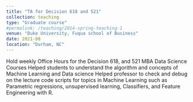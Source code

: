 ```yaml
---
title: "TA for Decision 618 and 521"
collection: teaching
type: "Graduate course"
#permalink: /teaching/2014-spring-teaching-1
venue: "Duke University, Fuqua school of Business"
date: 2021-08
location: "Durham, NC"
---
```


Hold weekly Office Hours for the Decision 618, and 521 MBA Data Science Courses 
Helped students to understand the algorithm and concepts of Machine Learning and Data science 
Helped professor to check and debug on the lecture code scripts for topics in Machine Learning such as Parametric regressions, unsupervised learning, Classifiers, and Feature Engineering with R.
